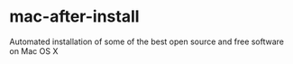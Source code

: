 # mac-after-install
Automated installation of some of the best open source and free software on Mac OS X
